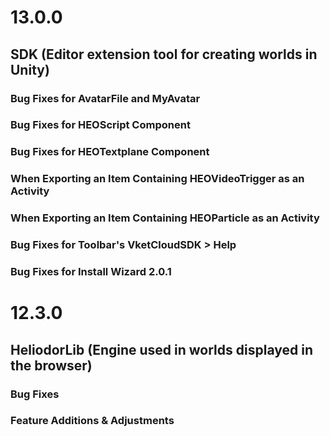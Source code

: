 # 13.0.0

## SDK (Editor extension tool for creating worlds in Unity)

### Bug Fixes for AvatarFile and MyAvatar

### Bug Fixes for HEOScript Component

### Bug Fixes for HEOTextplane Component

### When Exporting an Item Containing HEOVideoTrigger as an Activity

### When Exporting an Item Containing HEOParticle as an Activity

### Bug Fixes for Toolbar's VketCloudSDK > Help

### Bug Fixes for Install Wizard 2.0.1

# 12.3.0

## HeliodorLib (Engine used in worlds displayed in the browser)

### Bug Fixes

### Feature Additions & Adjustments
